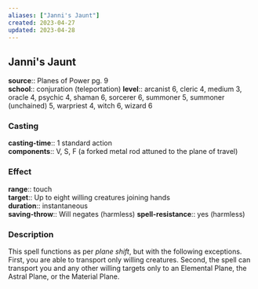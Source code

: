 ```yaml
---
aliases: ["Janni's Jaunt"]
created: 2023-04-27
updated: 2023-04-28
---
```


## Janni's Jaunt

**source**:: Planes of Power pg. 9  
**school**:: conjuration (teleportation)
**level**:: arcanist 6, cleric 4, medium 3, oracle 4, psychic 4, shaman 6, sorcerer 6, summoner 5, summoner (unchained) 5, warpriest 4, witch 6, wizard 6

### Casting

**casting-time**:: 1 standard action  
**components**:: V, S, F (a forked metal rod attuned to the plane of travel)

### Effect

**range**:: touch  
**target**:: Up to eight willing creatures joining hands  
**duration**:: instantaneous  
**saving-throw**:: Will negates (harmless)
**spell-resistance**:: yes (harmless)

### Description

This spell functions as per *plane shift*, but with the following exceptions. First, you are able to transport only willing creatures. Second, the spell can transport you and any other willing targets only to an Elemental Plane, the Astral Plane, or the Material Plane.
